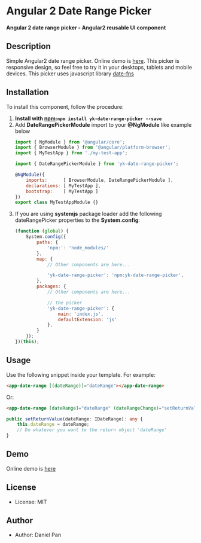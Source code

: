 
# Angular 2 Date Range Picker

**Angular 2 date range picker - Angular2 reusable UI component**

## Description
Simple Angular2 date range picker. Online demo is [here](https://danielykpan.github.io/date-range-picker/). 
This picker is responsive design, so feel free to try it in your desktops, tablets and mobile devices. 
This picker uses javascript library [date-fns](https://date-fns.org/)

## Installation

To install this component, follow the procedure:

1. __Install with [npm](https://www.npmjs.com):`npm install yk-date-range-picker --save`__
2. Add __DateRangePickerModule__ import to your __@NgModule__ like example below
    ```js
    import { NgModule } from '@angular/core';
    import { BrowserModule } from '@angular/platform-browser';
    import { MyTestApp } from './my-test-app';

    import { DateRangePickerModule } from 'yk-date-range-picker';

    @NgModule({
        imports:      [ BrowserModule, DateRangePickerModule ],
        declarations: [ MyTestApp ],
        bootstrap:    [ MyTestApp ]
    })
    export class MyTestAppModule {}
    ```
3. If you are using __systemjs__ package loader add the following dateRangePicker properties to the __System.config__:
    ```js
    (function (global) {
        System.config({
            paths: {
                'npm:': 'node_modules/'
            },
            map: {
                // Other components are here...

                'yk-date-range-picker': 'npm:yk-date-range-picker',
            },
            packages: {
                // Other components are here...

				// the picker
                'yk-date-range-picker': {
                    main: 'index.js',
                    defaultExtension: 'js'
                },
            }
        });
    })(this);
    ```
    
## Usage

Use the following snippet inside your template. For example:

```html
<app-date-range [(dateRange)]="dateRange"></app-date-range>
```
<p>Or:</p>

```html
<app-date-range [dateRange]="dateRange" (dateRangeChange)="setReturnValue($event)"></app-date-range>
```
```typescript
public setReturnValue(dateRange: IDateRange): any {
    this.dateRange = dateRange;
    // Do whatever you want to the return object 'dateRange'
}
```
  
## Demo
Online demo is [here](https://danielykpan.github.io/date-range-picker/)

## License
* License: MIT

## Author
* Author: Daniel Pan
